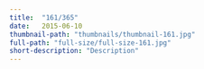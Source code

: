 ```yaml
---
title:  "161/365"
date:   2015-06-10
thumbnail-path: "thumbnails/thumbnail-161.jpg"
full-path: "full-size/full-size-161.jpg"
short-description: "Description"
---
```


